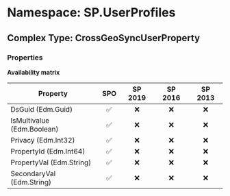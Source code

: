 # Namespace: SP.UserProfiles

## Complex Type: CrossGeoSyncUserProperty

### Properties

**Availability matrix**

Property | SPO | SP 2019 | SP 2016 | SP 2013
----------|:---:|:-------:|:-------:|:-------:
DsGuid (Edm.Guid) | ✅ | ❌ | ❌ | ❌
IsMultivalue (Edm.Boolean) | ✅ | ❌ | ❌ | ❌
Privacy (Edm.Int32) | ✅ | ❌ | ❌ | ❌
PropertyId (Edm.Int64) | ✅ | ❌ | ❌ | ❌
PropertyVal (Edm.String) | ✅ | ❌ | ❌ | ❌
SecondaryVal (Edm.String) | ✅ | ❌ | ❌ | ❌